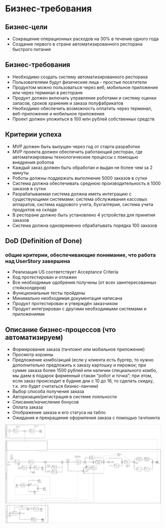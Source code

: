 # Бизнес-требования

## Бизнес-цели
- Сокращение операционных расходов на 30% в течение одного года
- Создание первого в стране автоматизированного ресторана быстрого питания

## Бизнес-требования
- Необходимо создать систему автоматизированного ресторана
- Пользователями будут физические лица - простые посетители
- Продуктом можно пользоваться через веб, мобильное приложение или через терминал в ресторане
- Продукт должен включать управление роботами и систему оценки запасов, сроков хранения и заказа полуфабрикатов
- Необходимо обеспечить возможность оплатить через терминал, веб-приложение и мобильное приложение
- Проект должен уложиться в 100 млн рублей собственных средств

## Критерии успеха
- MVP должен быть выпущен через год от старта разработки
- MVP проекта должен обеспечить работающий ресторан, где автоматизированы технологические процессы с помощью внедрения роботов
- Каждый заказ должен быть обработан и выдан не более чем за 2 минуты
- Роботы должны поддержать выполнение 5000 заказов в сутки
- Система должна обеспечивать среднюю производительность в 1000 заказов в сутки
- Разрабатываемая система должна иметь интеграцию с существующими системами: система обслуживания кассовых аппаратов, система кадрового учета, бухгалтерия, система учета продуктов на складе
- В ресторане должно быть установлено 4 устройства для принятия заказов
- Система должна одновременно обрабатывать порядка 100 заказов

## DoD (Definition of Done)
### общие критерии, обеспечивающие понимание, что работа над UserStory завершена
- Реализация US соответствует Acceptance Criteria
- Код протестирован и отлажен
- Все необходимые одобрения получены (от всех заинтересованных стейкхолдеров)
- Функциональные тесты пройдены
- Минимально необходимая документация написана
- Продукт протестирован и утверждён заказчиком
- Продукт интегрирован с другими необходимыми системами и приложениями

## Описание бизнес-процессов (что автоматизируем)
- Формирование заказа (тачпоинт или мобильное приложение)
- Просмотр корзины
- Предложение комбо/акций (если у клиента есть бургер, то нужно дополнительно предложить к заказу 
картошку и пирожок; при сумме заказа более 1500 рублей или наличии специального комбо, мы даем в
подарок фирменный стакан “робот и точка”; при этом, если заказ происходит в
будние дни с 10 до 16, то сделать скидку, т.к. это будет считаться бизнес-ланчем)
- Выбор способа получения заказа
- Авторизация/регистрация в системе лояльности
- Списание/начисление бонусов
- Оплата заказа
- Отображение заказа и его статуса на табло
- Ожидания и прекращение оформления заказа с помощью тачпоинта

![img](./_assets/Business_process.png)